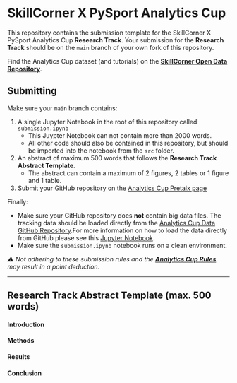# SkillCorner X PySport Analytics Cup
This repository contains the submission template for the SkillCorner X PySport Analytics Cup **Research Track**. 
Your submission for the **Research Track** should be on the `main` branch of your own fork of this repository.

Find the Analytics Cup dataset (and tutorials) on the [**SkillCorner Open Data Repository**](https://github.com/SkillCorner/opendata).

## Submitting
Make sure your `main` branch contains:
1. A single Jupyter Notebook in the root of this repository called `submission.ipynb`
    - This Juypter Notebook can not contain more than 2000 words.
    - All other code should also be contained in this repository, but should be imported into the notebook from the `src` folder.
2. An abstract of maximum 500 words that follows the **Research Track Abstract Template**.
    - The abstract can contain a maximum of 2 figures, 2 tables or 1 figure and 1 table.
3. Submit your GitHub repository on the [Analytics Cup Pretalx page](https://pretalx.pysport.org)

Finally:
- Make sure your GitHub repository does **not** contain big data files. The tracking data should be loaded directly from the [Analytics Cup Data GitHub Repository](https://github.com/SkillCorner/opendata).For more information on how to load the data directly from GitHub please see this [Jupyter Notebook](https://github.com/SkillCorner/opendata/blob/master/resources/getting-started-skc-tracking-kloppy.ipynb).
- Make sure the `submission.ipynb` notebook runs on a clean environment.

_⚠️ Not adhering to these submission rules and the [**Analytics Cup Rules**](https://pysport.org/analytics-cup/rules) may result in a point deduction._

---

## Research Track Abstract Template (max. 500 words)
#### Introduction

#### Methods

#### Results

#### Conclusion
